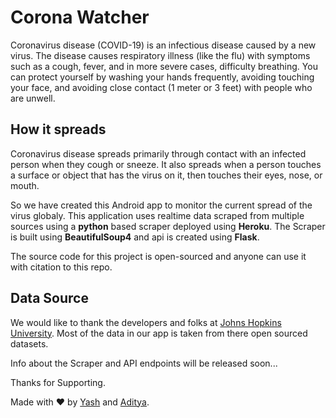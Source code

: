 # Corona Watcher
Coronavirus disease (COVID-19) is an infectious disease caused by a new virus.
The disease causes respiratory illness (like the flu) with symptoms such as a cough, fever, and in more severe cases, difficulty breathing. You can protect yourself by washing your hands frequently, avoiding touching your face, and avoiding close contact (1 meter or 3 feet) with people who are unwell.

## How it spreads
Coronavirus disease spreads primarily through contact with an infected person when they cough or sneeze. It also spreads when a person touches a surface or object that has the virus on it, then touches their eyes, nose, or mouth.

So we have created this Android app to monitor the current spread of the virus globaly. 
This application uses realtime data scraped from multiple sources using a **python** based scraper deployed using **Heroku**.
The Scraper is built using **BeautifulSoup4** and api is created using **Flask**.

The source code for this project is open-sourced and anyone can use it with citation to this repo.

## Data Source
We would like to thank the developers and folks at [Johns Hopkins University](https://coronavirus.jhu.edu/).
Most of the data in our app is taken from there open sourced datasets.

Info about the Scraper and API endpoints will be released soon...

Thanks for Supporting.

Made with :heart: by [Yash](https://yash-choudhary.github.io/) and [Aditya](https://github.com/adityajain25).
